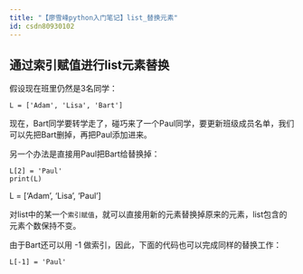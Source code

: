 ```yaml
---
title: "【廖雪峰python入门笔记】list_替换元素"
id: csdn80930102
---
```


## 通过索引赋值进行list元素替换

假设现在班里仍然是3名同学：

```
L = ['Adam', 'Lisa', 'Bart']
```

现在，Bart同学要转学走了，碰巧来了一个Paul同学，要更新班级成员名单，我们可以先把Bart删掉，再把Paul添加进来。

另一个办法是直接用Paul把Bart给替换掉：

```
L[2] = 'Paul'
print(L)
```

L = [‘Adam’, ‘Lisa’, ‘Paul’]

对list中的某一个`索引赋值`，就可以直接用新的元素替换掉原来的元素，list包含的元素个数保持不变。

由于Bart还可以用 -1 做索引，因此，下面的代码也可以完成同样的替换工作：

```
L[-1] = 'Paul'
```